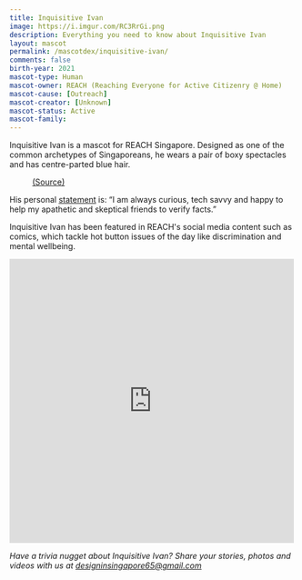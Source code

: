 ```yaml
---
title: Inquisitive Ivan
image: https://i.imgur.com/RC3RrGi.png
description: Everything you need to know about Inquisitive Ivan
layout: mascot
permalink: /mascotdex/inquisitive-ivan/
comments: false
birth-year: 2021
mascot-type: Human
mascot-owner: REACH (Reaching Everyone for Active Citizenry @ Home)
mascot-cause: [Outreach]
mascot-creator: [Unknown]
mascot-status: Active
mascot-family:
---
```


Inquisitive Ivan is a mascot for REACH Singapore. Designed as one of the common archetypes of Singaporeans, he wears a pair of boxy spectacles and has centre-parted blue hair. 

<figure>
<img src="https://i.imgur.com/bv6hKQu.png" alt="">
<figcaption> <a href="https://www.reach.gov.sg/who-we-are/reach-characters">(Source)</a></figcaption>
</figure>


His personal <a href="https://www.reach.gov.sg/who-we-are/reach-characters" target="_blank">statement</a> is: “I am always curious, tech savvy and happy to help my apathetic and skeptical friends to verify facts.”  

Inquisitive Ivan has been featured in REACH's social media content such as comics, which tackle hot button issues of the day like discrimination and mental wellbeing.  

<div class="fb-post-container">
<iframe src="https://www.facebook.com/plugins/post.php?href=https%3A%2F%2Fwww.facebook.com%2FREACHSingapore%2Fposts%2Fpfbid0LomhRUWaM87UyRv5TBoNYACg1EdkPhxmZN6RHnwFJLjRR1rQjjN7cf78xDVRcDj3l&show_text=true&width=500" width="500" height="500" style="border:none;overflow:hidden" scrolling="no" frameborder="0" allowfullscreen="true" allow="autoplay; clipboard-write; encrypted-media; picture-in-picture; web-share"></iframe>
</div>

<i>Have a trivia nugget about Inquisitive Ivan? Share your stories, photos and videos with us at designinsingapore65@gmail.com</i>
